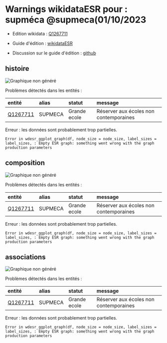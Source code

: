Warnings wikidataESR pour : supméca @supmeca(01/10/2023
================

- Edition wikidata : [Q1267711](https://www.wikidata.org/wiki/Q1267711)
- Guide d'édition : [wikidataESR](https://github.com/cpesr/wikidataESR/)

- Discussion sur le guide d'édition : [github](https://github.com/cpesr/wikidataESR/issues)



## histoire 

![Graphique non généré](Q1267711-histoire.png) 

Problèmes détectés dans les entités :

|entité                                             |alias   |statut       |message                                |
|:--------------------------------------------------|:-------|:------------|:--------------------------------------|
|[Q1267711](https://www.wikidata.org/wiki/Q1267711) |SUPMECA |Grande ecole |Réserver aux écoles non contemporaines |

 


Erreur : les données sont probablement trop partielles.
```
Error in wdesr_ggplot_graph(df, node_size = node_size, label_sizes = label_sizes, : Empty ESR graph: something went wrong with the graph production parameters

``` 



## composition 

![Graphique non généré](Q1267711-composition.png) 

Problèmes détectés dans les entités :

|entité                                             |alias   |statut       |message                                |
|:--------------------------------------------------|:-------|:------------|:--------------------------------------|
|[Q1267711](https://www.wikidata.org/wiki/Q1267711) |SUPMECA |Grande ecole |Réserver aux écoles non contemporaines |

 


Erreur : les données sont probablement trop partielles.
```
Error in wdesr_ggplot_graph(df, node_size = node_size, label_sizes = label_sizes, : Empty ESR graph: something went wrong with the graph production parameters

``` 



## associations 

![Graphique non généré](Q1267711-associations.png) 

Problèmes détectés dans les entités :

|entité                                             |alias   |statut       |message                                |
|:--------------------------------------------------|:-------|:------------|:--------------------------------------|
|[Q1267711](https://www.wikidata.org/wiki/Q1267711) |SUPMECA |Grande ecole |Réserver aux écoles non contemporaines |

 


Erreur : les données sont probablement trop partielles.
```
Error in wdesr_ggplot_graph(df, node_size = node_size, label_sizes = label_sizes, : Empty ESR graph: something went wrong with the graph production parameters

``` 


